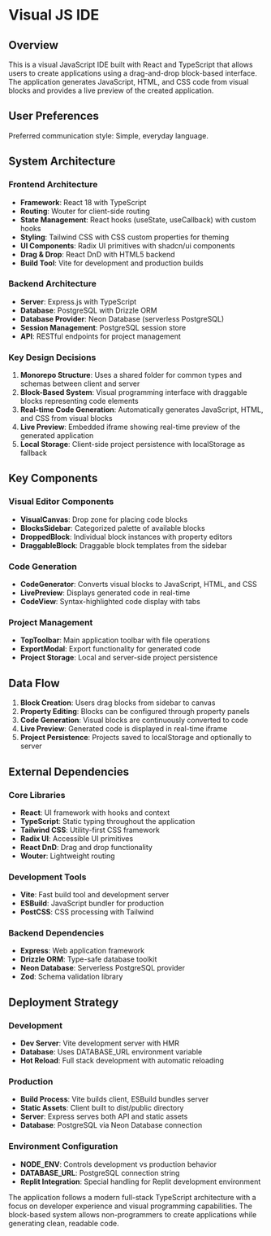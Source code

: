 # Visual JS IDE

## Overview

This is a visual JavaScript IDE built with React and TypeScript that allows users to create applications using a drag-and-drop block-based interface. The application generates JavaScript, HTML, and CSS code from visual blocks and provides a live preview of the created application.

## User Preferences

Preferred communication style: Simple, everyday language.

## System Architecture

### Frontend Architecture
- **Framework**: React 18 with TypeScript
- **Routing**: Wouter for client-side routing
- **State Management**: React hooks (useState, useCallback) with custom hooks
- **Styling**: Tailwind CSS with CSS custom properties for theming
- **UI Components**: Radix UI primitives with shadcn/ui components
- **Drag & Drop**: React DnD with HTML5 backend
- **Build Tool**: Vite for development and production builds

### Backend Architecture
- **Server**: Express.js with TypeScript
- **Database**: PostgreSQL with Drizzle ORM
- **Database Provider**: Neon Database (serverless PostgreSQL)
- **Session Management**: PostgreSQL session store
- **API**: RESTful endpoints for project management

### Key Design Decisions

1. **Monorepo Structure**: Uses a shared folder for common types and schemas between client and server
2. **Block-Based System**: Visual programming interface with draggable blocks representing code elements
3. **Real-time Code Generation**: Automatically generates JavaScript, HTML, and CSS from visual blocks
4. **Live Preview**: Embedded iframe showing real-time preview of the generated application
5. **Local Storage**: Client-side project persistence with localStorage as fallback

## Key Components

### Visual Editor Components
- **VisualCanvas**: Drop zone for placing code blocks
- **BlocksSidebar**: Categorized palette of available blocks
- **DroppedBlock**: Individual block instances with property editors
- **DraggableBlock**: Draggable block templates from the sidebar

### Code Generation
- **CodeGenerator**: Converts visual blocks to JavaScript, HTML, and CSS
- **LivePreview**: Displays generated code in real-time
- **CodeView**: Syntax-highlighted code display with tabs

### Project Management
- **TopToolbar**: Main application toolbar with file operations
- **ExportModal**: Export functionality for generated code
- **Project Storage**: Local and server-side project persistence

## Data Flow

1. **Block Creation**: Users drag blocks from sidebar to canvas
2. **Property Editing**: Blocks can be configured through property panels
3. **Code Generation**: Visual blocks are continuously converted to code
4. **Live Preview**: Generated code is displayed in real-time iframe
5. **Project Persistence**: Projects saved to localStorage and optionally to server

## External Dependencies

### Core Libraries
- **React**: UI framework with hooks and context
- **TypeScript**: Static typing throughout the application
- **Tailwind CSS**: Utility-first CSS framework
- **Radix UI**: Accessible UI primitives
- **React DnD**: Drag and drop functionality
- **Wouter**: Lightweight routing

### Development Tools
- **Vite**: Fast build tool and development server
- **ESBuild**: JavaScript bundler for production
- **PostCSS**: CSS processing with Tailwind

### Backend Dependencies
- **Express**: Web application framework
- **Drizzle ORM**: Type-safe database toolkit
- **Neon Database**: Serverless PostgreSQL provider
- **Zod**: Schema validation library

## Deployment Strategy

### Development
- **Dev Server**: Vite development server with HMR
- **Database**: Uses DATABASE_URL environment variable
- **Hot Reload**: Full stack development with automatic reloading

### Production
- **Build Process**: Vite builds client, ESBuild bundles server
- **Static Assets**: Client built to dist/public directory
- **Server**: Express serves both API and static assets
- **Database**: PostgreSQL via Neon Database connection

### Environment Configuration
- **NODE_ENV**: Controls development vs production behavior
- **DATABASE_URL**: PostgreSQL connection string
- **Replit Integration**: Special handling for Replit development environment

The application follows a modern full-stack TypeScript architecture with a focus on developer experience and visual programming capabilities. The block-based system allows non-programmers to create applications while generating clean, readable code.